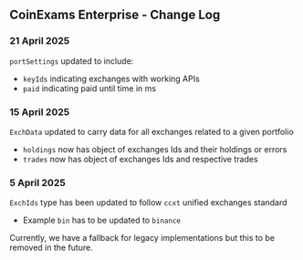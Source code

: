 
## CoinExams Enterprise - Change Log

### 21 April 2025 
`portSettings` updated to include:

* `keyIds` indicating exchanges with working APIs
* `paid` indicating paid until time in ms

### 15 April 2025 
`ExchData` updated to carry data for all exchanges related to a given portfolio

* `holdings` now has object of exchanges Ids and their holdings or errors
* `trades` now has object of exchanges Ids and respective trades

### 5 April 2025
`ExchIds` type has been updated to follow `ccxt` unified exchanges standard

* Example `bin` has to be updated to `binance`

Currently, we have a fallback for legacy implementations but this to be removed in the future.